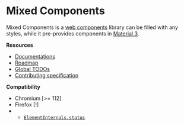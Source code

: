 # Mixed Components

Mixed Components is a [web components](https://developer.mozilla.org/en-US/docs/Web/API/Web_components) library can be filled with any styles, while it pre-provides components in [Material 3](https://m3.material.io/).

**Resources**

- [Documentations](https://vollowx.github.io/mixed-components/)
- [Roadmap](./ROADMAP.md)
- [Global TODOs](./TODO.md)
- [Contributing specification](./CONTRIBUTING.md)

**Compatibility**

- Chromium [>= 112]
- Firefox [!]
- - [`ElementInternals.status`](https://developer.mozilla.org/en-US/docs/Web/API/ElementInternals/states#browser_compatibility)
